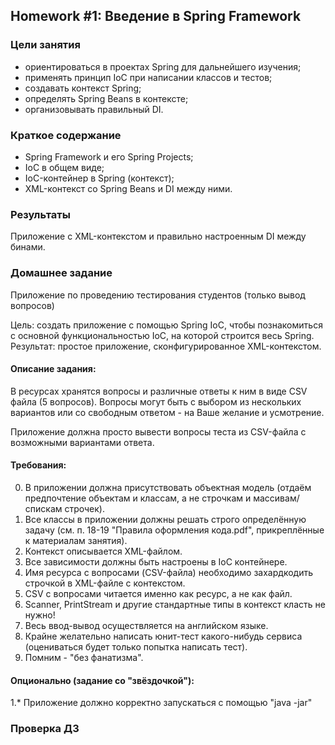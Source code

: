 ## Homework #1: Введение в Spring Framework

### Цели занятия
- ориентироваться в проектах Spring для дальнейшего изучения;
- применять принцип IoC при написании классов и тестов;
- создавать контекст Spring;
- определять Spring Beans в контексте;
- организовывать правильный DI.

### Краткое содержание
- Spring Framework и его Spring Projects;
- IoC в общем виде;
- IoC-контейнер в Spring (контекст);
- XML-контекст cо Spring Beans и DI между ними.

### Результаты
Приложение с XML-контекстом и правильно настроенным DI между бинами.

### Домашнее задание
Приложение по проведению тестирования студентов (только вывод вопросов)

Цель: создать приложение с помощью Spring IoC, чтобы познакомиться с основной функциональностью IoC, на которой строится весь Spring. Результат: простое приложение, сконфигурированное XML-контекстом.

#### Описание задания:

В ресурсах хранятся вопросы и различные ответы к ним в виде CSV файла (5 вопросов).
Вопросы могут быть с выбором из нескольких вариантов или со свободным ответом - на Ваше желание и усмотрение.

Приложение должна просто вывести вопросы теста из CSV-файла с возможными вариантами ответа.

#### Требования:
0. В приложении должна присутствовать объектная модель (отдаём предпочтение объектам и классам, а не строчкам и массивам/спискам строчек).
1. Все классы в приложении должны решать строго определённую задачу (см. п. 18-19 "Правила оформления кода.pdf", прикреплённые к материалам занятия).
2. Контекст описывается XML-файлом.
3. Все зависимости должны быть настроены в IoC контейнере.
4. Имя ресурса с вопросами (CSV-файла) необходимо захардкодить строчкой в XML-файле с контекстом.
5. CSV с вопросами читается именно как ресурс, а не как файл.
6. Scanner, PrintStream и другие стандартные типы в контекст класть не нужно!
7. Весь ввод-вывод осуществляется на английском языке.
8. Крайне желательно написать юнит-тест какого-нибудь сервиса (оцениваться будет только попытка написать тест).
9. Помним - "без фанатизма".

#### Опционально (задание со "звёздочкой"):
1.* Приложение должно корректно запускаться с помощью "java -jar"

### Проверка ДЗ
